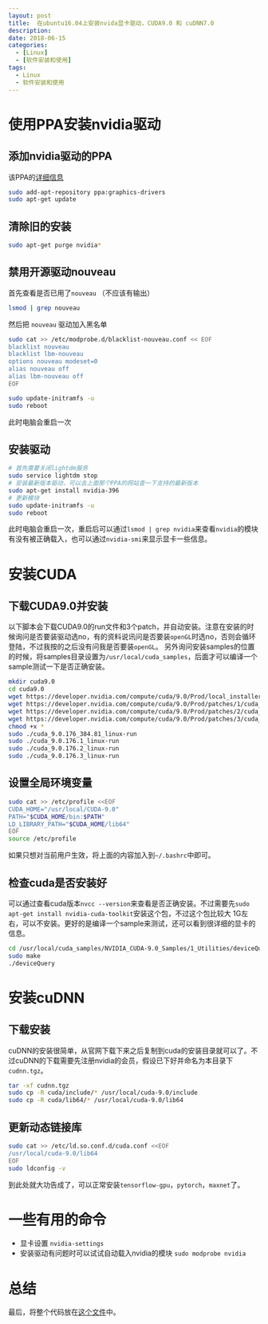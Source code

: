 ```yaml
---
layout: post
title:  在ubuntu16.04上安装nvida显卡驱动，CUDA9.0 和 cuDNN7.0
description: 
date: 2018-06-15
categories: 
  - [Linux]
  - [软件安装和使用]
tags:
  - Linux
  - 软件安装和使用
---
```


# 使用PPA安装nvidia驱动

## 添加nvidia驱动的PPA

该PPA的[详细信息](https://launchpad.net/~graphics-drivers/+archive/ubuntu/ppa)

```bash
sudo add-apt-repository ppa:graphics-drivers
sudo apt-get update
```
## 清除旧的安装

```bash
sudo apt-get purge nvidia*
```
## 禁用开源驱动nouveau
首先查看是否已用了`nouveau` （不应该有输出）

```bash
lsmod | grep nouveau
```
然后把 `nouveau` 驱动加入黑名单

```bash
sudo cat >> /etc/modprobe.d/blacklist-nouveau.conf << EOF
blacklist nouveau
blacklist lbm-nouveau
options nouveau modeset=0
alias nouveau off
alias lbm-nouveau off
EOF

sudo update-initramfs -u
sudo reboot
```
此时电脑会重启一次

## 安装驱动

```bash
# 首先需要关闭lightdm服务
sudo service lightdm stop
# 安装最新版本驱动，可以去上面那个PPA的网站查一下支持的最新版本
sudo apt-get install nvidia-396
# 更新模块
sudo update-initramfs -u
sudo reboot
```
此时电脑会重启一次，重启后可以通过`lsmod | grep nvidia`来查看`nvidia`的模块有没有被正确载入，也可以通过`nvidia-smi`来显示显卡一些信息。

# 安装CUDA

## 下载CUDA9.0并安装

以下脚本会下载CUDA9.0的run文件和3个patch，并自动安装。注意在安装的时候询问是否要装驱动选no，有的资料说讯问是否要装`openGL`时选no，否则会循环登陆，不过我按的之后没有问我是否要装`openGL`。
另外询问安装samples的位置的时候，将samples目录设置为`/usr/local/cuda_samples`，后面才可以编译一个sample测试一下是否正确安装。

```bash
mkdir cuda9.0
cd cuda9.0
wget https://developer.nvidia.com/compute/cuda/9.0/Prod/local_installers/cuda_9.0.176_384.81_linux-run
wget https://developer.nvidia.com/compute/cuda/9.0/Prod/patches/1/cuda_9.0.176.1_linux-run
wget https://developer.nvidia.com/compute/cuda/9.0/Prod/patches/2/cuda_9.0.176.2_linux-run
wget https://developer.nvidia.com/compute/cuda/9.0/Prod/patches/3/cuda_9.0.176.3_linux-run
chmod +x *
sudo ./cuda_9.0.176_384.81_linux-run
sudo ./cuda_9.0.176.1_linux-run
sudo ./cuda_9.0.176.2_linux-run
sudo ./cuda_9.0.176.3_linux-run
```

## 设置全局环境变量

```bash
sudo cat >> /etc/profile <<EOF
CUDA_HOME="/usr/local/CUDA-9.0"
PATH="$CUDA_HOME/bin:$PATH"
LD_LIBRARY_PATH="$CUDA_HOME/lib64"
EOF
source /etc/profile 
```
如果只想对当前用户生效，将上面的内容加入到`~/.bashrc`中即可。

## 检查cuda是否安装好
可以通过查看cuda版本`nvcc --version`来查看是否正确安装。不过需要先`sudo apt-get install nvidia-cuda-toolkit`安装这个包，不过这个包比较大 1G左右，可以不安装。更好的是编译一个sample来测试，还可以看到很详细的显卡的信息。

```bash
cd /usr/local/cuda_samples/NVIDIA_CUDA-9.0_Samples/1_Utilities/deviceQuery
sudo make
./deviceQuery
```

# 安装cuDNN 

## 下载安装

cuDNN的安装很简单，从官网下载下来之后复制到cuda的安装目录就可以了。不过cuDNN的下载需要先注册nvidia的会员，假设已下好并命名为本目录下`cudnn.tgz`。

```bash
tar -xf cudnn.tgz
sudo cp -R cuda/include/* /usr/local/cuda-9.0/include
sudo cp -R cuda/lib64/* /usr/local/cuda-9.0/lib64
```

## 更新动态链接库

```bash
sudo cat >> /etc/ld.so.conf.d/cuda.conf <<EOF
/usr/local/cuda-9.0/lib64
EOF
sudo ldconfig -v
```

到此处就大功告成了，可以正常安装`tensorflow-gpu`，`pytorch`，`maxnet`了。

# 一些有用的命令

* 显卡设置 `nvidia-settings`
* 安装驱动有问题时可以试试自动载入nvidia的模块 `sudo modprobe nvidia`

# 总结
最后，将整个代码放在[这个文件](/docs/installNvidiaCUDAcuDNN.sh)中。
